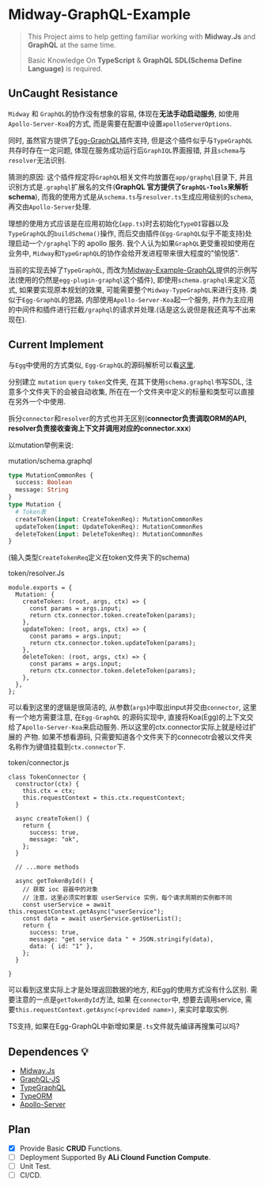 # Midway-GraphQL-Example

> This Project aims to help getting familiar working with **Midway.Js** and **GraphQL** at the same time.
>
> Basic Knowledge On **TypeScript** & **GraphQL SDL(Schema Define Language)** is required.

## UnCaught Resistance

`Midway` 和 `GraphQL`的协作没有想象的容易, 体现在**无法手动启动服务**, 如使用`Apollo-Server-Koa`的方式, 而是需要在配置中设置`apolloServerOptions`.

同时, 虽然官方提供了[Egg-GraphQL](https://github.com/eggjs/egg-graphql)插件支持, 但是这个插件似乎与`TypeGraphQL`共存时存在一定问题, 体现在服务成功运行后`GraphIQL`界面报错, 并且`schema`与`resolver`无法识别.

猜测的原因: 这个插件规定将`GraphQL`相关文件均放置在`app/graphql`目录下, 并且识别方式是`.graphql`扩展名的文件(**GraphQL 官方提供了`GraphQL-Tools`来解析 schema**), 而我的使用方式是从`schema.ts`与`resolver.ts`生成应用级别的`schema`, 再交由`Apollo-Server`处理.

理想的使用方式应该是在应用初始化(`app.ts`)时去初始化`TypeDI`容器以及`TypeGraphQL`的`buildSchema()`操作, 而后交由插件(`Egg-GraphQL`似乎不能支持)处理启动一个`/graphql`下的 apollo 服务. 我个人认为如果`GraphQL`更受重视如使用在业务中, `Midway`和`TypeGraphQL`的协作会给开发进程带来很大程度的"愉悦感".

当前的实现去掉了`TypeGraphQL`, 而改为[Midway-Example-GraphQL](https://github.com/midwayjs/midway-examples/tree/4a22e07c661a01aa05221fe56e11dce6c9bfc604/demo-plugin-egg-graphql)提供的示例写法(使用的仍然是`egg-plugin-graphql`这个插件), 即使用`schema.graphql`来定义范式, 如果要实现原本规划的效果, 可能需要整个`Midway-TypeGraphQL`来进行支持. 类似于`Egg-GraphQL`的思路, 内部使用`Apollo-Server-Koa`起一个服务, 并作为主应用的中间件和插件进行拦截`/graphql`的请求并处理.(话是这么说但是我还真写不出来现在).

## Current Implement

与`Egg`中使用的方式类似, `Egg-GraphQL`的源码解析可以看[这里](https://github.com/linbudu599/Source-Code/tree/master/Egg-GraphQL).

分别建立 `mutation` `query` `token`文件夹, 在其下使用`schema.graphql`书写SDL, 注意多个文件夹下的会被自动收集, 所在在一个文件夹中定义的标量和类型可以直接在另外一个中使用.

拆分`connector`和`resolver`的方式也并无区别(**connector负责调取ORM的API, resolver负责接收查询上下文并调用对应的connector.xxx**)

以mutation举例来说:

mutation/schema.graphql

```graphql
type MutationCommonRes {
  success: Boolean
  message: String
}
type Mutation {
  # Token表
  createToken(input: CreateTokenReq): MutationCommonRes
  updateToken(input: UpdateTokenReq): MutationCommonRes
  deleteToken(input: DeleteTokenReq): MutationCommonRes
}
```

(输入类型`CreateTokenReq`定义在token文件夹下的schema)

token/resolver.Js

```Js
module.exports = {
  Mutation: {
    createToken: (root, args, ctx) => {
      const params = args.input;
      return ctx.connector.token.createToken(params);
    },
    updateToken: (root, args, ctx) => {
      const params = args.input;
      return ctx.connector.token.updateToken(params);
    },
    deleteToken: (root, args, ctx) => {
      const params = args.input;
      return ctx.connector.token.deleteToken(params);
    },
  },
};

```

可以看到这里的逻辑是很简洁的, 从参数(`args`)中取出input并交由`connector`, 这里有一个地方需要注意, 在`Egg-GraphQL`
的源码实现中, 直接将Koa(Egg)的上下文交给了`Apollo-Server-Koa`来启动服务. 所以这里的ctx.connector实际上就是经过扩展的
产物. 如果不想看源码, 只需要知道各个文件夹下的connecotr会被以文件夹名称作为键值挂载到`ctx.connector`下.

token/connector.js

```Js
class TokenConnector {
  constructor(ctx) {
    this.ctx = ctx;
    this.requestContext = this.ctx.requestContext;
  }

  async createToken() {
    return {
      success: true,
      message: "ok",
    };
  }

  // ...more methods

  async getTokenById() {
    // 获取 ioc 容器中的对象
    // 注意，这里必须实时拿取 userService 实例，每个请求周期的实例都不同
    const userService = await this.requestContext.getAsync("userService");
    const data = await userService.getUserList();
    return {
      success: true,
      message: "get service data " + JSON.stringify(data),
      data: { id: "1" },
    };
  }

}
```

可以看到这里实际上才是处理返回数据的地方, 和Egg的使用方式没有什么区别. 需要注意的一点是`getTokenById`方法, 如果
在`connector`中, 想要去调用service, 需要`this.requestContext.getAsync(<provided name>)`, 来实时拿取实例.

TS支持, 如果在Egg-GraphQL中新增如果是`.ts`文件就先编译再搜集可以吗?

## Dependences 💡

- [Midway.Js](https://github.com/midwayjs/midway)
- [GraphQL-JS](https://github.com/graphql/graphql-js)
- [TypeGraphQL](https://github.com/MichalLytek/type-graphql)
- [TypeORM](https://github.com/typeorm/typeorm)
- [Apollo-Server](https://github.com/apollographql/apollo-server)

## Plan

- [x] Provide Basic **CRUD** Functions.
- [ ] Deployment Supported By **ALi Clound Function Compute**.
- [ ] Unit Test.
- [ ] CI/CD.
